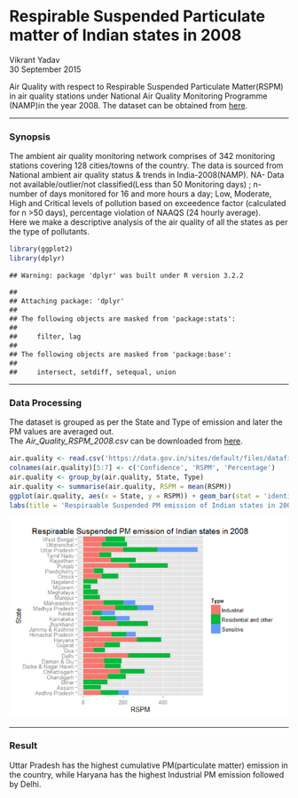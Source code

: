 # Respirable Suspended Particulate matter of Indian states in 2008
Vikrant Yadav  
30 September 2015  

Air Quality with respect to Respirable Suspended Particulate Matter(RSPM) in air quality stations under National Air Quality Monitoring Programme (NAMP)in the year 2008. The dataset can be obtained from [here](https://data.gov.in/catalog/air-quality-respect-respirable-suspended-particulate-matterrspm-air-quality-stations-under#web_catalog_tabs_block_10).  

******

### Synopsis

The ambient air quality monitoring network comprises of 342 monitoring stations covering 128 cities/towns of the country. The data is sourced from National ambient air quality status & trends in India-2008(NAMP). NA- Data not available/outlier/not classified(Less than 50 Monitoring days) ; n- number of days monitored for 16 and more hours a day; Low, Moderate, High and Critical levels of pollution based on exceedence factor (calculated for n >50 days), percentage violation of NAAQS (24 hourly average).  
Here we make a descriptive analysis of the air quality of all the states as per the type of pollutants.  

```r
library(ggplot2)
library(dplyr)
```

```
## Warning: package 'dplyr' was built under R version 3.2.2
```

```
## 
## Attaching package: 'dplyr'
## 
## The following objects are masked from 'package:stats':
## 
##     filter, lag
## 
## The following objects are masked from 'package:base':
## 
##     intersect, setdiff, setequal, union
```

******

### Data Processing

The dataset is grouped as per the State and Type of emission and later the PM values are averaged out.  
The *Air_Quality_RSPM_2008.csv* can be downloaded from [here](https://data.gov.in/sites/default/files/datafile/Air_Quality_RSPM_2008.csv).

```r
air.quality <- read.csv('https://data.gov.in/sites/default/files/datafile/Air_Quality_RSPM_2008.csv')
colnames(air.quality)[5:7] <- c('Confidence', 'RSPM', 'Percentage')
air.quality <- group_by(air.quality, State, Type)
air.quality <- summarise(air.quality, RSPM = mean(RSPM))
ggplot(air.quality, aes(x = State, y = RSPM)) + geom_bar(stat = 'identity', aes(fill = Type)) +
labs(title = 'Respiraable Suspended PM emission of Indian states in 2008', xlab = 'States', ylab = 'Particulate matter') + coord_flip()
```

![](Air_quality_files/figure-html/unnamed-chunk-2-1.png) 

******

### Result

Uttar Pradesh has the highest cumulative PM(particulate matter) emission in the country, while Haryana has the highest Industrial PM emission followed by Delhi.
